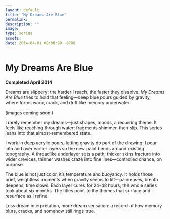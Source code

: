 ```yaml
---
layout: default
title: "My Dreams Are Blue"
permalink: 
description: ""
image: 
type: series   
assets: 
date: 2014-04-01 08:00:00 -0700
---
```


# My Dreams Are Blue  
**Completed April 2014**  

Dreams are slippery; the harder I reach, the faster they dissolve. *My Dreams Are Blue* tries to hold that feeling—deep blue pours guided by gravity, where forms warp, crack, and drift like memory underwater.  

(images coming soon!)  

I rarely remember my dreams—just shapes, moods, a recurring theme. It feels like reaching through water: fragments shimmer, then slip. This series leans into that almost-remembered state.  

I work in deep acrylic pours, letting gravity do part of the drawing. I pour into and over earlier layers so the new paint bends around existing topography. A threadlike underlayer sets a path; thicker skins fracture into wider crevices, thinner washes craze into fine lines—controlled chance, on purpose.  

The blue is not just color, it’s temperature and buoyancy. It holds those brief, weightless moments when gravity seems to lift—pain eases, breath deepens, time slows. Each layer cures for 24–48 hours; the whole series took about six months. The titles point to the themes that surface and resurface as I refine.  

Less dream interpretation, more dream sensation: a record of how memory blurs, cracks, and somehow still rings true.
